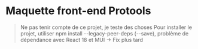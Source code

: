 # Maquette front-end Protools

> Ne pas tenir compte de ce projet, je teste des choses
> Pour installer le projet, utiliser npm install --legacy-peer-deps (--save), problème de dépendance avec React 18 et MUI -> Fix plus tard
